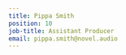 ```yaml
---
title: Pippa Smith
position: 10
job-title: Assistant Producer
email: pippa.smith@novel.audio
---
```


